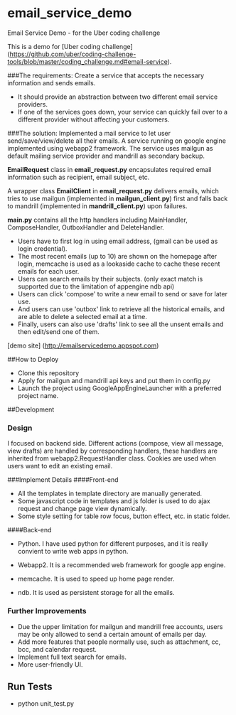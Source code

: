 # email_service_demo
Email Service Demo - for the Uber coding challenge

This is a demo for [Uber coding challenge] (https://github.com/uber/coding-challenge-tools/blob/master/coding_challenge.md#email-service).

###The requirements:
Create a service that accepts the necessary information and sends emails.
* It should provide an abstraction between two different email service providers.
* If one of the services goes down, your service can quickly fail over to a different provider without affecting your customers.


###The solution:
Implemented a mail service to let user send/save/view/delete all their emails.
A service running on google engine implemented using webapp2 framework.
The service uses mailgun as default mailing service provider and mandrill as
secondary backup.

**EmailRequest** class in **email_request.py** encapsulates required email information such as
recipient, email subject, etc.

A wrapper class **EmailClient** in **email_request.py** delivers emails, which tries to use
mailgun (implemented in **mailgun_client.py**) first and falls back to mandrill (implemented in **mandrill_client.py**) upon failures.

**main.py** contains all the http handlers including MainHandler, ComposeHandler, OutboxHandler and DeleteHandler.

* Users have to first log in using email address, (gmail can be used as
login credential).
* The most recent emails (up to 10) are shown on the homepage after
login, memcache is used as a lookaside cache to cache these recent
emails for each user.
* Users can search emails by their subjects. (only exact match is
supported due to the limitation of appengine ndb api)
* Users can click 'compose' to write a new email to send or save for
later use.
* And users can use 'outbox' link to retrieve all the historical
emails, and are able to delete a selected email at a time.
* Finally, users can also use 'drafts' link to see all the unsent emails
and then edit/send one of them.

[demo site] (http://emailservicedemo.appspot.com)

##How to Deploy
* Clone this repository
* Apply for mailgun and mandrill api keys and put them in config.py
* Launch the project using GoogleAppEngineLauncher with a preferred
project name.

##Development
### Design
I focused on backend side.
Different actions (compose, view all message, view drafts) are handled by corresponding handlers, these
handlers are inherited from webapp2.RequestHandler class.
Cookies are used when users want to edit an existing email.

###Implement Details
####Front-end
  * All the templates in template directory are manually generated.
  * Some javascript code in templates and js folder is used to do ajax request and change page view dynamically.
  * Some style setting for table row focus, button effect, etc. in static folder.

####Back-end

  * Python. I have used python for different purposes, and it is
    really convient to write web apps in python.

  * Webapp2. It is a recommended web framework for google app engine.

  * memcache. It is used to speed up home page render.

  * ndb. It is used as persistent storage for all the emails.

### Further Improvements
  * Due the upper limitation for mailgun and mandrill free accounts,
  users may be only allowed to send a certain amount of emails per day.
  * Add more features that people normally use, such as attachment,
  cc, bcc, and calendar request.
  * Implement full text search for emails.
  * More user-friendly UI.

## Run Tests
   * python unit_test.py
